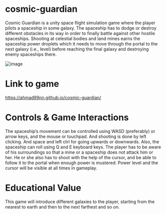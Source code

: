 # cosmic-guardian
Cosmic Guardian is a unity space flight simulation game where the player pilots a spaceship in some galaxy. The spaceship has to dodge or destroy different obstacles in its way in order to finally battle against other hostile spaceships. Shooting at celestial bodies and land mines earns the spaceship power droplets which it needs to move through the portal to the next galaxy (i.e., level) before reaching the final galaxy and destroying enemy spaceships there.

![image](https://user-images.githubusercontent.com/70718379/137687514-7231a661-142e-4c83-97e1-f262d5e2ca49.png)

# Link to game
https://ahmad99nn.github.io/cosmic-guardian/

# Controls & Game Interactions
The spaceship’s movement can be controlled using WASD (preferably) or arrow keys, and the mouse or touchpad. And shooting is done by left clicking. And space and left ctrl for going upwards or downwards. Also, the spaceship can roll using Q and E keyboard keys.
The player has to be aware of his surroundings so that a mine or a spaceship does not attack him or her. He or she also has to shoot with the help of the cursor, and be able to follow it to the portal when enough power is mustered.
Power level and the cursor will be visible at all times in gameplay.

# Educational Value
This game will introduce different galaxies to the player, starting from the nearest to earth and then to the next farthest and so on.
